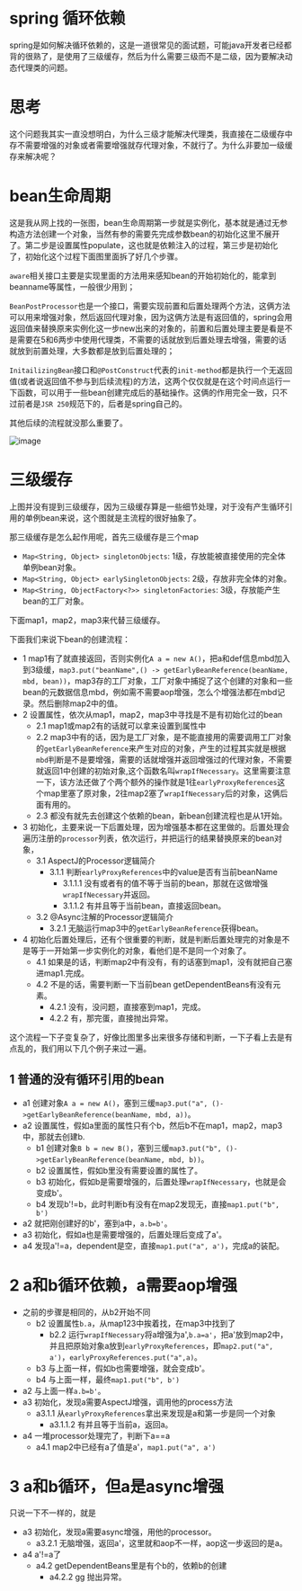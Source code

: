 # spring 循环依赖
spring是如何解决循环依赖的，这是一道很常见的面试题，可能java开发者已经都背的很熟了，是使用了三级缓存，然后为什么需要三级而不是二级，因为要解决动态代理类的问题。
# 思考
这个问题我其实一直没想明白，为什么三级才能解决代理类，我直接在二级缓存中存不需要增强的对象或者需要增强就存代理对象，不就行了。为什么非要加一级缓存来解决呢？
# bean生命周期
这是我从网上找的一张图，bean生命周期第一步就是实例化，基本就是通过无参构造方法创建一个对象，当然有参的需要先完成参数bean的初始化这里不展开了。第二步是设置属性populate，这也就是依赖注入的过程，第三步是初始化了，初始化这个过程下面图里面拆了好几个步骤。

`aware`相关接口主要是实现里面的方法用来感知bean的开始初始化的，能拿到beanname等属性，一般很少用到；

`BeanPostProcessor`也是一个接口，需要实现前置和后置处理两个方法，这俩方法可以用来增强对象，然后返回代理对象，因为这俩方法是有返回值的，spring会用返回值来替换原来实例化这一步new出来的对象的，前置和后置处理主要是看是不是需要在5和6两步中使用代理类，不需要的话就放到后置处理去增强，需要的话就放到前置处理，大多数都是放到后置处理的；

`InitailizingBean`接口和`@PostConstruct`代表的`init-method`都是执行一个无返回值(或者说返回值不参与到后续流程)的方法，这两个仅仅就是在这个时间点运行一下函数，可以用于一些bean创建完成后的基础操作。这俩的作用完全一致，只不过前者是`JSR 250`规范下的，后者是spring自己的。

其他后续的流程就没那么重要了。

![image](https://i.imgur.com/IER2wWN.png)
# 三级缓存
上图并没有提到三级缓存，因为三级缓存算是一些细节处理，对于没有产生循环引用的单例bean来说，这个图就是主流程的很好抽象了。

那三级缓存是怎么起作用呢，首先三级缓存是三个map
- `Map<String, Object> singletonObjects`: 1级，存放能被直接使用的完全体单例bean对象。
- `Map<String, Object> earlySingletonObjects`: 2级，存放非完全体的对象。
- `Map<String, ObjectFactory<?>> singletonFactories`: 3级，存放能产生bean的工厂对象。

下面map1，map2，map3来代替三级缓存。


下面我们来说下bean的创建流程：
- 1 map1有了就直接返回，否则实例化`A a = new A()`，把a和def信息mbd加入到3级缓，`map3.put("beanName",() -> getEarlyBeanReference(beanName, mbd, bean))`，map3存的工厂对象，工厂对象中捕捉了这个创建的对象和一些bean的元数据信息mbd，例如需不需要aop增强，怎么个增强法都在mbd记录。然后删除map2中的值。
- 2 设置属性，依次从map1，map2，map3中寻找是不是有初始化过的bean
  - 2.1 map1或map2有的话就可以拿来设置到属性中
  - 2.2 map3中有的话，因为是工厂对象，是不能直接用的需要调用工厂对象的`getEarlyBeanReference`来产生对应的对象，产生的过程其实就是根据`mbd`判断是不是要增强，需要的话就增强并返回增强过的代理对象，不需要就返回1中创建的初始对象,这个函数名叫`wrapIfNecessary`。这里需要注意一下，该方法还做了个两个额外的操作就是1往`earlyProxyReferences`这个map里塞了原对象，2往map2塞了`wrapIfNecessary`后的对象，这俩后面有用的。
  - 2.3 都没有就先去创建这个依赖的bean，新bean创建流程也是从1开始。
- 3 初始化，主要来说一下后置处理，因为增强基本都在这里做的。后置处理会遍历注册的`processor`列表，依次运行，并把运行的结果替换原来的bean对象，
  - 3.1 AspectJ的Processor逻辑简介
    - 3.1.1 判断`earlyProxyReferences`中的value是否有当前beanName
        - 3.1.1.1 没有或者有的值不等于当前的bean，那就在这做增强`wrapIfNecessary`并返回。
        - 3.1.1.2 有并且等于当前bean，直接返回bean。
  - 3.2 @Async注解的Processor逻辑简介
    - 3.2.1 无脑运行map3中的`getEarlyBeanReference`获得bean。
- 4 初始化后置处理后，还有个很重要的判断，就是判断后置处理完的对象是不是等于一开始第一步实例化的对象，看他们是不是同一个对象了。
  - 4.1 如果是的话，判断map2中有没有，有的话塞到map1，没有就把自己塞进map1.完成。
  - 4.2 不是的话，需要判断一下当前bean getDependentBeans有没有元素。
    - 4.2.1 没有，没问题，直接塞到map1，完成。
    - 4.2.2 有，那完蛋，直接抛出异常。

这个流程一下子变复杂了，好像比图里多出来很多存储和判断，一下子看上去是有点乱的，我们用以下几个例子来过一遍。

## 1 普通的没有循环引用的bean
- a1 创建对象`A a = new A()`，塞到三缓`map3.put("a", ()->getEarlyBeanReference(beanName, mbd, a))`。
- a2 设置属性，假如a里面的属性只有个b，然后b不在map1，map2，map3中，那就去创建b.
    - b1 创建对象`B b = new B()`，塞到三缓`map3.put("b", ()->getEarlyBeanReference(beanName, mbd, b))`。
    - b2 设置属性，假如b里没有需要设置的属性了。
    - b3 初始化，假如b是需要增强的，后置处理`wrapIfNecessary`，也就是会变成b'。
    - b4 发现b'!=b，此时判断b有没有在map2发现无，直接`map1.put("b", b')`
- a2 就把刚创建好的b'，塞到a中，`a.b=b'`。
- a3 初始化，假如a也是需要增强的，后置处理后变成了a'。
- a4 发现a'!=a，dependent是空，直接`map1.put("a", a')`，完成a的装配。
# 2 a和b循环依赖，a需要aop增强
- 之前的步骤是相同的，从b2开始不同
    - b2 设置属性`b.a`，从map123中挨着找，在map3中找到了
        - b2.2 运行`wrapIfNecessary`将a增强为a',`b.a=a'`，把a'放到map2中，并且把原始对象a放到`earlyProxyReferences`，即`map2.put("a", a')`，`earlyProxyReferences.put("a",a)`。
    - b3 与上面一样，假如b也需要增强，就会变成b'。
    - b4 与上面一样，最终`map1.put("b", b')`
- a2 与上面一样`a.b=b'`。
- a3 初始化，发现a需要AspectJ增强，调用他的process方法
    - a3.1.1 从`earlyProxyReferences`拿出来发现是a和第一步是同一个对象
        - a3.1.1.2 有并且等于当前a，返回a。
- a4 一堆processor处理完了，判断下a==a
    - a4.1 map2中已经有a了值是a'，`map1.put("a", a')`
# 3 a和b循环，但a是async增强
只说一下不一样的，就是
- a3 初始化，发现a需要async增强，用他的processor。
    - a3.2.1 无脑增强，返回a'，这里就和aop不一样，aop这一步返回的是a。
- a4 a'!=a了
    - a4.2 getDependentBeans里是有个b的，依赖b的创建
        - a4.2.2 gg 抛出异常。

